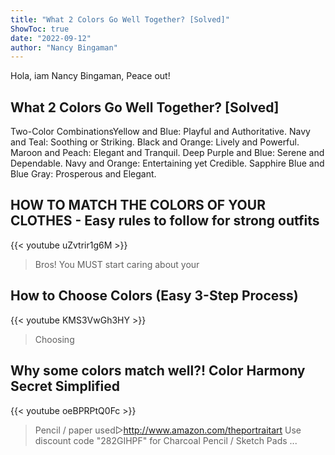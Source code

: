 ```yaml
---
title: "What 2 Colors Go Well Together? [Solved]"
ShowToc: true 
date: "2022-09-12"
author: "Nancy Bingaman" 
---
```


Hola, iam Nancy Bingaman, Peace out!
## What 2 Colors Go Well Together? [Solved]
 Two-Color CombinationsYellow and Blue: Playful and Authoritative. 
 Navy and Teal: Soothing or Striking. 
 Black and Orange: Lively and Powerful. 
 Maroon and Peach: Elegant and Tranquil. 
 Deep Purple and Blue: Serene and Dependable. 
 Navy and Orange: Entertaining yet Credible. 
 Sapphire Blue and Blue Gray: Prosperous and Elegant.

## HOW TO MATCH THE COLORS OF YOUR CLOTHES - Easy rules to follow for strong outfits
{{< youtube uZvtrir1g6M >}}
>Bros! You MUST start caring about your 

## How to Choose Colors (Easy 3-Step Process)
{{< youtube KMS3VwGh3HY >}}
>Choosing 

## Why some colors match well?! Color Harmony Secret Simplified
{{< youtube oeBPRPtQ0Fc >}}
>Pencil / paper used▻http://www.amazon.com/theportraitart Use discount code "282GIHPF" for Charcoal Pencil / Sketch Pads ...

